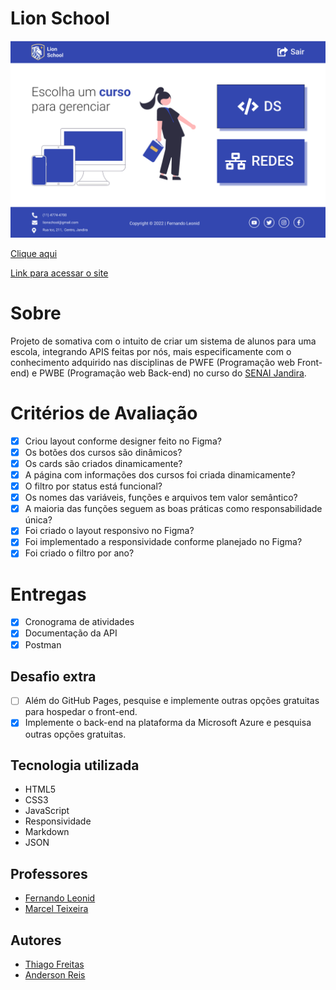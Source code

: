 # Lion School

![](./img/screenshot.png)

[Clique aqui](https://github.com/Thiago1223/lion-school)

[Link para acessar o site](https://thiago1223.github.io/lion-school/html/index.html)

# Sobre

Projeto de somativa com o intuito de criar um sistema de alunos para uma escola, integrando APIS feitas por nós, mais especificamente com o conhecimento adquirido nas disciplinas de PWFE (Programação web Front-end) e PWBE (Programação web Back-end) no curso do [SENAI Jandira](https://jandira.sp.senai.br/).

# Critérios de Avaliação 

- [x] Criou layout conforme designer feito no Figma?
- [x] Os botões dos cursos são dinâmicos?
- [x] Os cards são criados dinamicamente?
- [x] A página com informações dos cursos foi criada dinamicamente?
- [x] O filtro por status está funcional?
- [x] Os nomes das variáveis, funções e arquivos tem valor semântico?
- [x] A maioria das funções seguem as boas práticas como responsabilidade única?
- [x] Foi criado o layout responsivo no Figma?
- [x] Foi implementado a responsividade conforme planejado no Figma?
- [x] Foi criado o filtro por ano?

# Entregas

- [x] Cronograma de atividades
- [x] Documentação da API
- [x] Postman 

## Desafio extra

- [ ] Além do GitHub Pages, pesquise e implemente outras opções gratuitas para hospedar o front-end.
- [x] Implemente o back-end na plataforma da Microsoft Azure e pesquisa outras opções gratuitas.

## Tecnologia utilizada 

- HTML5
- CSS3
- JavaScript
- Responsividade
- Markdown  
- JSON

## Professores
- [Fernando Leonid](https://github.com/fernandoleonid)
- [Marcel Teixeira](https://github.com/marcelnt)

## Autores
- [Thiago Freitas](https://github.com/Thiago1223)
- [Anderson Reis](https://github.com/Andersoreeis)
